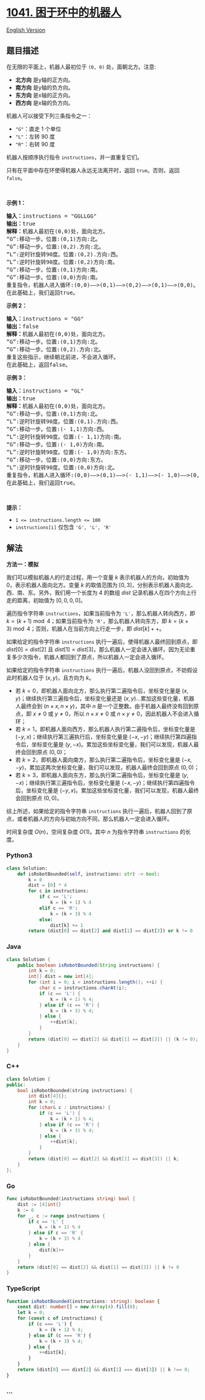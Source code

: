 # [1041. 困于环中的机器人](https://leetcode.cn/problems/robot-bounded-in-circle)

[English Version](/solution/1000-1099/1041.Robot%20Bounded%20In%20Circle/README_EN.md)

## 题目描述

<!-- 这里写题目描述 -->

<p>在无限的平面上，机器人最初位于&nbsp;<code>(0, 0)</code>&nbsp;处，面朝北方。注意:</p>

<ul>
	<li><strong>北方向</strong> 是y轴的正方向。</li>
	<li><strong>南方向</strong> 是y轴的负方向。</li>
	<li><strong>东方向</strong> 是x轴的正方向。</li>
	<li><strong>西方向</strong> 是x轴的负方向。</li>
</ul>

<p>机器人可以接受下列三条指令之一：</p>

<ul>
	<li><code>"G"</code>：直走 1 个单位</li>
	<li><code>"L"</code>：左转 90 度</li>
	<li><code>"R"</code>：右转 90 度</li>
</ul>

<p>机器人按顺序执行指令&nbsp;<code>instructions</code>，并一直重复它们。</p>

<p>只有在平面中存在环使得机器人永远无法离开时，返回&nbsp;<code>true</code>。否则，返回 <code>false</code>。</p>

<p>&nbsp;</p>

<p><strong>示例 1：</strong></p>

<pre>
<strong>输入：</strong>instructions = "GGLLGG"
<strong>输出：</strong>true
<strong>解释：</strong>机器人最初在(0,0)处，面向北方。
“G”:移动一步。位置:(0,1)方向:北。
“G”:移动一步。位置:(0,2).方向:北。
“L”:逆时针旋转90度。位置:(0,2).方向:西。
“L”:逆时针旋转90度。位置:(0,2)方向:南。
“G”:移动一步。位置:(0,1)方向:南。
“G”:移动一步。位置:(0,0)方向:南。
重复指令，机器人进入循环:(0,0)——&gt;(0,1)——&gt;(0,2)——&gt;(0,1)——&gt;(0,0)。
在此基础上，我们返回true。
</pre>

<p><strong>示例 2：</strong></p>

<pre>
<strong>输入：</strong>instructions = "GG"
<strong>输出：</strong>false
<strong>解释：</strong>机器人最初在(0,0)处，面向北方。
“G”:移动一步。位置:(0,1)方向:北。
“G”:移动一步。位置:(0,2).方向:北。
重复这些指示，继续朝北前进，不会进入循环。
在此基础上，返回false。
</pre>

<p><strong>示例 3：</strong></p>

<pre>
<strong>输入：</strong>instructions = "GL"
<strong>输出：</strong>true
<strong>解释：</strong>机器人最初在(0,0)处，面向北方。
“G”:移动一步。位置:(0,1)方向:北。
“L”:逆时针旋转90度。位置:(0,1).方向:西。
“G”:移动一步。位置:(- 1,1)方向:西。
“L”:逆时针旋转90度。位置:(- 1,1)方向:南。
“G”:移动一步。位置:(- 1,0)方向:南。
“L”:逆时针旋转90度。位置:(- 1,0)方向:东方。
“G”:移动一步。位置:(0,0)方向:东方。
“L”:逆时针旋转90度。位置:(0,0)方向:北。
重复指令，机器人进入循环:(0,0)——&gt;(0,1)——&gt;(- 1,1)——&gt;(- 1,0)——&gt;(0,0)。
在此基础上，我们返回true。</pre>

<p>&nbsp;</p>

<p><strong>提示：</strong></p>

<ul>
	<li><code>1 &lt;= instructions.length &lt;= 100</code></li>
	<li><code>instructions[i]</code>&nbsp;仅包含&nbsp;<code>'G', 'L', 'R'</code></li>
</ul>

## 解法

<!-- 这里可写通用的实现逻辑 -->

**方法一：模拟**

我们可以模拟机器人的行走过程，用一个变量 $k$ 表示机器人的方向，初始值为 $0$，表示机器人面向北方。变量 $k$ 的取值范围为 $[0, 3]$，分别表示机器人面向北、西、南、东。另外，我们用一个长度为 $4$ 的数组 $dist$ 记录机器人在四个方向上行走的距离，初始值为 $[0, 0, 0, 0]$。

遍历指令字符串 `instructions`，如果当前指令为 `'L'`，那么机器人转向西方，即 $k = (k + 1) \bmod 4$；如果当前指令为 `'R'`，那么机器人转向东方，即 $k = (k + 3) \bmod 4$；否则，机器人在当前方向上行走一步，即 $dist[k]++$。

如果给定的指令字符串 `instructions` 执行一遍后，使得机器人最终回到原点，即 $dist[0] = dist[2]$ 且 $dist[1] = dist[3]$，那么机器人一定会进入循环。因为无论重复多少次指令，机器人都回到了原点，所以机器人一定会进入循环。

如果给定的指令字符串 `instructions` 执行一遍后，机器人没回到原点，不妨假设此时机器人位于 $(x, y)$，且方向为 $k$。

-   若 $k=0$，即机器人面向北方，那么执行第二遍指令后，坐标变化量是 $(x, y)$；继续执行第三遍指令后，坐标变化量还是 $(x, y)$...累加这些变化量，机器人最终会到 $(n \times x, n \times y)$，其中 $n$ 是一个正整数。由于机器人最终没有回到原点，即 $x \neq 0$ 或 $y \neq 0$，所以 $n \times x \neq 0$ 或 $n \times y \neq 0$，因此机器人不会进入循环；
-   若 $k=1$，即机器人面向西方，那么机器人执行第二遍指令后，坐标变化量是 $(-y, x)$；继续执行第三遍执行后，坐标变化量是 $(-x, -y)$；继续执行第四遍指令后，坐标变化量是 $(y, -x)$。累加这些坐标变化量，我们可以发现，机器人最终会回到原点 $(0, 0)$；
-   若 $k=2$，即机器人面向南方，那么执行第二遍指令后，坐标变化量是 $(-x, -y)$，累加这两次坐标变化量，我们可以发现，机器人最终会回到原点 $(0, 0)$；
-   若 $k=3$，即机器人面向东方，那么执行第二遍指令后，坐标变化量是 $(y, -x)$；继续执行第三遍指令后，坐标变化量是 $(-x, -y)$；继续执行第四遍指令后，坐标变化量是 $(-y, x)$。累加这些坐标变化量，我们可以发现，机器人最终会回到原点 $(0, 0)$。

综上所述，如果给定的指令字符串 `instructions` 执行一遍后，机器人回到了原点，或者机器人的方向与初始方向不同，那么机器人一定会进入循环。

时间复杂度 $O(n)$，空间复杂度 $O(1)$。其中 $n$ 为指令字符串 `instructions` 的长度。

<!-- tabs:start -->

### **Python3**

<!-- 这里可写当前语言的特殊实现逻辑 -->

```python
class Solution:
    def isRobotBounded(self, instructions: str) -> bool:
        k = 0
        dist = [0] * 4
        for c in instructions:
            if c == 'L':
                k = (k + 1) % 4
            elif c == 'R':
                k = (k + 3) % 4
            else:
                dist[k] += 1
        return (dist[0] == dist[2] and dist[1] == dist[3]) or k != 0
```

### **Java**

<!-- 这里可写当前语言的特殊实现逻辑 -->

```java
class Solution {
    public boolean isRobotBounded(String instructions) {
        int k = 0;
        int[] dist = new int[4];
        for (int i = 0; i < instructions.length(); ++i) {
            char c = instructions.charAt(i);
            if (c == 'L') {
                k = (k + 1) % 4;
            } else if (c == 'R') {
                k = (k + 3) % 4;
            } else {
                ++dist[k];
            }
        }
        return (dist[0] == dist[2] && dist[1] == dist[3]) || (k != 0);
    }
}
```

### **C++**

```cpp
class Solution {
public:
    bool isRobotBounded(string instructions) {
        int dist[4]{};
        int k = 0;
        for (char& c : instructions) {
            if (c == 'L') {
                k = (k + 1) % 4;
            } else if (c == 'R') {
                k = (k + 3) % 4;
            } else {
                ++dist[k];
            }
        }
        return (dist[0] == dist[2] && dist[1] == dist[3]) || k;
    }
};
```

### **Go**

```go
func isRobotBounded(instructions string) bool {
	dist := [4]int{}
	k := 0
	for _, c := range instructions {
		if c == 'L' {
			k = (k + 1) % 4
		} else if c == 'R' {
			k = (k + 3) % 4
		} else {
			dist[k]++
		}
	}
	return (dist[0] == dist[2] && dist[1] == dist[3]) || k != 0
}
```

### **TypeScript**

```ts
function isRobotBounded(instructions: string): boolean {
    const dist: number[] = new Array(4).fill(0);
    let k = 0;
    for (const c of instructions) {
        if (c === 'L') {
            k = (k + 1) % 4;
        } else if (c === 'R') {
            k = (k + 3) % 4;
        } else {
            ++dist[k];
        }
    }
    return (dist[0] === dist[2] && dist[1] === dist[3]) || k !== 0;
}
```

### **...**

```

```

<!-- tabs:end -->
